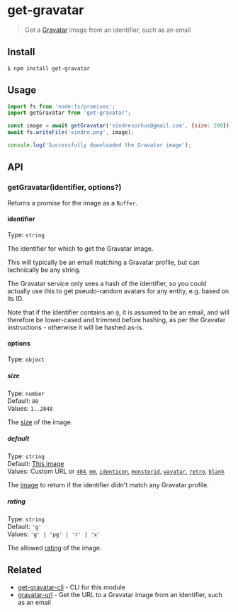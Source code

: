 # get-gravatar

> Get a [Gravatar](https://en.gravatar.com) image from an identifier, such as an email

## Install

```
$ npm install get-gravatar
```

## Usage

```js
import fs from 'node:fs/promises';
import getGravatar from 'get-gravatar';

const image = await getGravatar('sindresorhus@gmail.com', {size: 200});
await fs.writeFile('sindre.png', image);

console.log('Successfully downloaded the Gravatar image');
```

## API

### getGravatar(identifier, options?)

Returns a promise for the image as a `Buffer`.

#### identifier

Type: `string`

The identifier for which to get the Gravatar image.

This will typically be an email matching a Gravatar profile, but can technically be any string.

The Gravatar service only sees a hash of the identifier, so you could actually use this to get pseudo-random avatars for any entity, e.g. based on its ID.

Note that if the identifier contains an `@`, it is assumed to be an email, and will therefore be lower-cased and trimmed before hashing, as per the Gravatar instructions - otherwise it will be hashed as-is.

#### options

Type: `object`

##### size

Type: `number`\
Default: `80`\
Values: `1..2048`

The [size](https://en.gravatar.com/site/implement/images/#size) of the image.

##### default

Type: `string`\
Default: [This image](https://gravatar.com/avatar/00000000000000000000000000000000)\
Values: Custom URL or [`404`](https://gravatar.com/avatar/5cc22f8c06631cccead907acbb627b69?default=404), [`mm`](https://gravatar.com/avatar/5cc22f8c06631cccead907acbb627b69?default=mm), [`identicon`](https://gravatar.com/avatar/5cc22f8c06631cccead907acbb627b69?default=identicon), [`monsterid`](https://gravatar.com/avatar/5cc22f8c06631cccead907acbb627b69?default=monsterid), [`wavatar`](https://gravatar.com/avatar/5cc22f8c06631cccead907acbb627b69?default=wavatar), [`retro`](https://gravatar.com/avatar/5cc22f8c06631cccead907acbb627b69?default=retro), [`blank`](https://gravatar.com/avatar/5cc22f8c06631cccead907acbb627b69?default=blank)

The [image](https://en.gravatar.com/site/implement/images/#default-image) to return if the identifier didn't match any Gravatar profile.

##### rating

Type: `string`\
Default: `'g'`\
Values: `'g' | 'pg' | 'r' | 'x'`

The allowed [rating](https://en.gravatar.com/site/implement/images/#rating) of the image.

## Related

- [get-gravatar-cli](https://github.com/SamVerschueren/get-gravatar-cli) - CLI for this module
- [gravatar-url](https://github.com/sindresorhus/gravatar-url) - Get the URL to a Gravatar image from an identifier, such as an email

